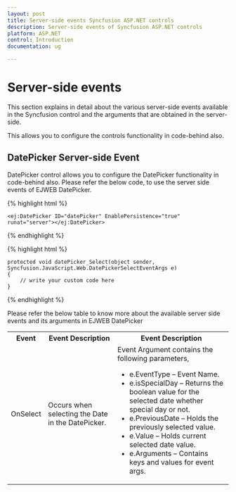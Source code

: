 ```yaml
---
layout: post
title: Server-side events Syncfusion ASP.NET controls
description: Server-side events of Syncfusion ASP.NET controls
platform: ASP.NET
control: Introduction
documentation: ug

---
```


# Server-side events

This section explains in detail about the various server-side events available in the Syncfusion control and the arguments that are obtained in the server-side.

This allows you to configure the controls functionality in code-behind also. 

## DatePicker Server-side Event 

DatePicker control allows you to configure the DatePicker functionality in code-behind also. Please refer the below code, to use the server side events of EJWEB DatePicker.

{% highlight html %}

    <ej:DatePicker ID="datePicker" EnablePersistence="true" runat="server"></ej:DatePicker>

{% endhighlight %}

{% highlight html %}

    protected void datePicker_Select(object sender, Syncfusion.JavaScript.Web.DatePickerSelectEventArgs e) 
    { 
        // write your custom code here 
    }

{% endhighlight %}

Please refer the below table to know more about the available server side events and its arguments in EJWEB DatePicker

<table> <tr> <th> Event</th><th> Event Description</th><th> Event Description</th></tr> <tr> <td> OnSelect</td><td> Occurs when selecting the Date in the DatePicker.</td><td> Event Argument contains the following parameters, <ul> <li>e.EventType – Event Name.</li> <li>e.isSpecialDay – Returns the boolean value for the selected date whether special day or not.</li> <li>e.PreviousDate – Holds the previously selected value.</li> <li>e.Value – Holds current selected date value.</li> <li>e.Arguments – Contains keys and values for event args.</li> </ul></td></tr> </table>
